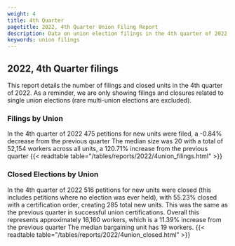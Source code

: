 ```yaml
---
weight: 4
title: 4th Quarter
pagetitle: 2022, 4th Quarter Union Filing Report
description: Data on union election filings in the 4th quarter of 2022
keywords: union filings
---
```


## 2022, 4th Quarter filings

This report details the number of filings and closed units in the 4th quarter of 2022. As a reminder, we are only showing filings and closures related to single union elections (rare multi-union elections are excluded).

### Filings by Union
In the 4th quarter of 2022 475 petitions for new units were filed, a -0.84% decrease from the previous quarter The median size was 20 with a total of 52,154 workers across all units, a 120.71% increase from the previous quarter
{{< readtable table="/tables/reports/2022/4union_filings.html" >}}

### Closed Elections by Union
In the 4th quarter of 2022 516 petitions for new units were closed (this includes petitions where no election was ever held), with 55.23% closed with a certification order, creating 285 total new units. This was the same as the previous quarter in successful union certifications. Overall this represents approximately 16,160 workers, which is a 11.39% increase from the previous quarter The median bargaining unit has 19 workers.
{{< readtable table="/tables/reports/2022/4union_closed.html" >}}
